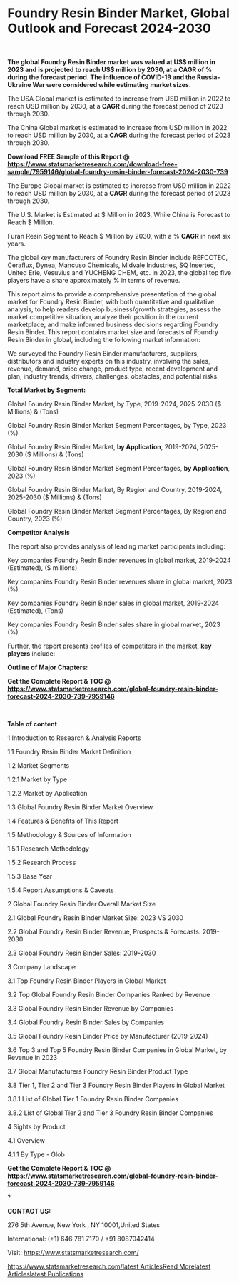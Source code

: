 <h1>Foundry Resin Binder Market, Global Outlook and Forecast 2024-2030</h1><br/><p><strong>The global Foundry Resin Binder market was valued at US$ million in 2023 and is projected to reach US$ million by 2030, at a <strong>CAGR</strong> of % during the forecast period. The influence of COVID-19 and the Russia-Ukraine War were considered while estimating market sizes.</strong></p>
 
 
 
 <p>The USA Global market is estimated to increase from USD million in 2022 to reach USD million by 2030, at a <strong>CAGR</strong> during the forecast period of 2023 through 2030.</p>
 
 
 
 <p>The China Global market is estimated to increase from USD million in 2022 to reach USD million by 2030, at a <strong>CAGR</strong> during the forecast period of 2023 through 2030.</p>
 
 
 
 <p><strong>Download FREE Sample of this Report @ <a href="https://www.statsmarketresearch.com/download-free-sample/7959146/global-foundry-resin-binder-forecast-2024-2030-739">https://www.statsmarketresearch.com/download-free-sample/7959146/global-foundry-resin-binder-forecast-2024-2030-739</a></strong></p>
 
 
 
 <p>The Europe Global market is estimated to increase from USD million in 2022 to reach USD million by 2030, at a <strong>CAGR</strong> during the forecast period of 2023 through 2030.</p>
 
 
 
 <p>The U.S. Market is Estimated at $ Million in 2023, While China is Forecast to Reach $ Million.</p>
 
 
 
 <p>Furan Resin Segment to Reach $ Million by 2030, with a % <strong>CAGR</strong> in next six years.</p>
 
 
 
 <p>The global key manufacturers of Foundry Resin Binder include REFCOTEC, Ceraflux, Dynea, Mancuso Chemicals, Midvale Industries, SQ Insertec, United Erie, Vesuvius and YUCHENG CHEM, etc. in 2023, the global top five players have a share approximately % in terms of revenue.</p>
 
 
 
 <p>This report aims to provide a comprehensive presentation of the global market for Foundry Resin Binder, with both quantitative and qualitative analysis, to help readers develop business/growth strategies, assess the market competitive situation, analyze their position in the current marketplace, and make informed business decisions regarding Foundry Resin Binder. This report contains market size and forecasts of Foundry Resin Binder in global, including the following market information:</p>
 
 
 
 <p>We surveyed the Foundry Resin Binder manufacturers, suppliers, distributors and industry experts on this industry, involving the sales, revenue, demand, price change, product type, recent development and plan, industry trends, drivers, challenges, obstacles, and potential risks.</p>
 
 
 
 <p><strong>Total Market by Segment:</strong></p>
 
 
 
 <p>Global Foundry Resin Binder Market, by Type, 2019-2024, 2025-2030 ($ Millions) & (Tons)</p>
 
 
 
 <p>Global Foundry Resin Binder Market Segment Percentages, by Type, 2023 (%)</p>
 
 
 
 <p>Global Foundry Resin Binder Market, <strong>by Application</strong>, 2019-2024, 2025-2030 ($ Millions) & (Tons)</p>
 
 
 
 <p>Global Foundry Resin Binder Market Segment Percentages, <strong>by Application</strong>, 2023 (%)</p>
 
 
 
 <p>Global Foundry Resin Binder Market, By Region and Country, 2019-2024, 2025-2030 ($ Millions) & (Tons)</p>
 
 
 
 <p>Global Foundry Resin Binder Market Segment Percentages, By Region and Country, 2023 (%)</p>
 
 
 
 <p><strong>Competitor Analysis</strong></p>
 
 
 
 <p>The report also provides analysis of leading market participants including:</p>
 
 
 
 <p>Key companies Foundry Resin Binder revenues in global market, 2019-2024 (Estimated), ($ millions)</p>
 
 
 
 <p>Key companies Foundry Resin Binder revenues share in global market, 2023 (%)</p>
 
 
 
 <p>Key companies Foundry Resin Binder sales in global market, 2019-2024 (Estimated), (Tons)</p>
 
 
 
 <p>Key companies Foundry Resin Binder sales share in global market, 2023 (%)</p>
 
 
 
 <p>Further, the report presents profiles of competitors in the market, <strong>key players</strong> include:</p>
 
 
 
 <p><strong>Outline of Major Chapters:</strong></p>
 
 
 
 <div><b>Get the Complete Report & TOC @ <a href="https://www.statsmarketresearch.com/global-foundry-resin-binder-forecast-2024-2030-739-7959146">https://www.statsmarketresearch.com/global-foundry-resin-binder-forecast-2024-2030-739-7959146</a></b></div>
 
 
 
 <p><br />
 
 <b>Table of content</b></p>
 
 
 
 <p>1 Introduction to Research & Analysis Reports<br />
 
 1.1 Foundry Resin Binder Market Definition<br />
 
 1.2 Market Segments<br />
 
 1.2.1 Market by Type<br />
 
 1.2.2 Market by Application<br />
 
 1.3 Global Foundry Resin Binder Market Overview<br />
 
 1.4 Features & Benefits of This Report<br />
 
 1.5 Methodology & Sources of Information<br />
 
 1.5.1 Research Methodology<br />
 
 1.5.2 Research Process<br />
 
 1.5.3 Base Year<br />
 
 1.5.4 Report Assumptions & Caveats<br />
 
 2 Global Foundry Resin Binder Overall Market Size<br />
 
 2.1 Global Foundry Resin Binder Market Size: 2023 VS 2030<br />
 
 2.2 Global Foundry Resin Binder Revenue, Prospects & Forecasts: 2019-2030<br />
 
 2.3 Global Foundry Resin Binder Sales: 2019-2030<br />
 
 3 Company Landscape<br />
 
 3.1 Top Foundry Resin Binder Players in Global Market<br />
 
 3.2 Top Global Foundry Resin Binder Companies Ranked by Revenue<br />
 
 3.3 Global Foundry Resin Binder Revenue by Companies<br />
 
 3.4 Global Foundry Resin Binder Sales by Companies<br />
 
 3.5 Global Foundry Resin Binder Price by Manufacturer (2019-2024)<br />
 
 3.6 Top 3 and Top 5 Foundry Resin Binder Companies in Global Market, by Revenue in 2023<br />
 
 3.7 Global Manufacturers Foundry Resin Binder Product Type<br />
 
 3.8 Tier 1, Tier 2 and Tier 3 Foundry Resin Binder Players in Global Market<br />
 
 3.8.1 List of Global Tier 1 Foundry Resin Binder Companies<br />
 
 3.8.2 List of Global Tier 2 and Tier 3 Foundry Resin Binder Companies<br />
 
 4 Sights by Product<br />
 
 4.1 Overview<br />
 
 4.1.1 By Type - Glob</p>
 
 
 
 <div><b>Get the Complete Report & TOC @ <a href="https://www.statsmarketresearch.com/global-foundry-resin-binder-forecast-2024-2030-739-7959146">https://www.statsmarketresearch.com/global-foundry-resin-binder-forecast-2024-2030-739-7959146</a></b></div>
 
 
 
 <p>? </p>
 
 
 
 <p><b>CONTACT US:</b><br />
 
 276 5th Avenue, New York , NY 10001,United States<br />
 
 International: (+1) 646 781 7170 / +91 8087042414<br />
 
 Visit: <a href="https://www.statsmarketresearch.com/">https://www.statsmarketresearch.com/</a><br />
 
 <a href="https://gyeongbokgung.com">https://www.statsmarketresearch.com/</a><a href="https://hallyeomaritime.com">latest Articles</a><a href="https://jingwansa.com">Read More</a><a href="https://nguoiviet.jp/">latest Articles</a><a href="https://www.intelmarketresearch.com/">latest Publications</a></p>